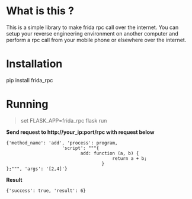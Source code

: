 
What is this ?
===============
This is a simple library to make frida rpc call over the internet. You can setup your reverse engineering environment
on another computer and perform a rpc call from your mobile phone or elsewhere over the internet.

Installation
==============
pip install frida_rpc

Running
========

> set FLASK_APP=frida_rpc
> flask run

**Send request to http://your_ip:port/rpc  with request below**

    {'method_name': 'add', 'process': program,
                         'script': """{
                                add: function (a, b) {
                                            return a + b;
                                        }
    };""", 'args': '[2,4]'}

**Result**

    {'success': true, 'result': 6}
